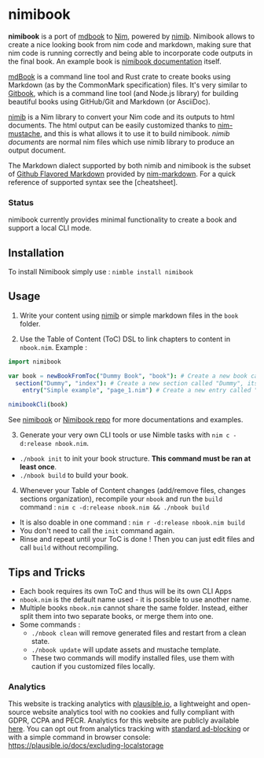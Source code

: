 # nimibook

**nimibook** is a port of [mdbook] to [Nim], powered by [nimib].
Nimibook allows to create a nice looking book from nim code and markdown,
making sure that nim code is running correctly and being able to incorporate code outputs in the final book.
An example book is [nimibook documentation][nimibook] itself.

[mdBook] is a command line tool and Rust crate to create books
using Markdown (as by the CommonMark specification) files.
It's very similar to [Gitbook], which is a command line tool (and Node.js library)
for building beautiful books using GitHub/Git and Markdown (or AsciiDoc).

[nimib] is a Nim library to convert your Nim code and its outputs to html documents.
The html output can be easily customized thanks to [nim-mustache],
and this is what allows it to use it to build nimibook.
_nimib documents_ are normal nim files which use nimib library to produce an output document.

The Markdown dialect supported by both nimib and nimibook is the subset of [Github Flavored Markdown][GFM]
provided by [nim-markdown]. For a quick reference of supported syntax see the [cheatsheet].

### Status

nimibook currently provides minimal functionality to create a book and support a local CLI mode.

## Installation

To install Nimibook simply use : ``nimble install nimibook``

## Usage

1. Write your content using [nimib] or simple markdown files in the ``book`` folder.

2. Use the Table of Content (ToC) DSL to link chapters to content in ``nbook.nim``.
Example : 
```nim
import nimibook

var book = newBookFromToc("Dummy Book", "book"): # Create a new book called "Dummy", whose content is in the folder "book"
  section("Dummy", "index"): # Create a new section called "Dummy", its content is the file "index.nim". Notice how the .nim extensions is optionnal
    entry("Simple example", "page_1.nim") # Create a new entry called "Simple example", its content is the file "page_1.nim"

nimibookCli(book)
```
See [nimibook] or [Nimibook repo](https://github.com/pietroppeter/nimibook
) for more documentations and examples.

3. Generate your very own CLI tools or use Nimble tasks with ``nim c -d:release nbook.nim``.
  * ``./nbook init`` to init your book structure. **This command must be ran at least once**. 
  * ``./nbook build`` to build your book.

4. Whenever your Table of Content changes (add/remove files, changes sections organization), recompile your ``nbook`` and run the ``build`` command : ``nim c -d:release nbook.nim && ./nbook build``
  * It is also doable in one command : ``nim r -d:release nbook.nim build``
  * You don't need to call the ``init`` command again.
  * Rinse and repeat until your ToC is done ! Then you can just edit files and call ``build`` without recompiling.

## Tips and Tricks 

* Each book requires its own ToC and thus will be its own CLI Apps
* ``nbook.nim`` is the default name used - it is possible to use another name.
* Multiple books ``nbook.nim`` cannot share the same folder. Instead, either split them into two separate books, or merge them into one.
* Some commands : 
  * ``./nbook clean`` will remove generated files and restart from a clean state.
  * ``./nbook update`` will update assets and mustache template.
  * These two commands will modify installed files, use them with caution if you customized files locally.

### Analytics

This website is tracking analytics with [plausible.io](https://plausible.io/index.html), a lightweight and open-source website analytics tool with no cookies and fully compliant with GDPR, CCPA and PECR.
Analytics for this website are publicly available [here](https://plausible.io/pietroppeter.github.io%2Fnimibook). You can opt out from analytics tracking with [standard ad-blocking](https://plausible.io/docs/excluding) or with a simple command in browser console: https://plausible.io/docs/excluding-localstorage

<!--refs-->
[mdbook]: https://rust-lang.github.io/mdBook/index.html
[Nim]: https://nim-lang.org/
[nimib]: https://pietroppeter.github.io/nimib/
[Gitbook]: https://github.com/GitbookIO/gitbook
[nim-mustache]: https://github.com/soasme/nim-mustache
[nimibook]: https://pietroppeter.github.io/nimibook/
[GFM]: https://github.github.com/gfm/
[nim-markdown]: https://github.com/soasme/nim-markdown

##

<!--SKIP
All content before this sign is replicated in the Introduction chapter of nimibook documentation
-->
